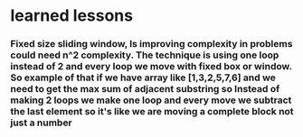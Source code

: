 
# learned lessons 


### Fixed size sliding window, Is improving complexity in problems could need n^2 complexity. The technique is using one loop instead of 2 and every loop we move with fixed box or window. So example of that if we have array like [1,3,2,5,7,6] and we need to get the max sum of adjacent substring so Instead of making 2 loops we make one loop and every move we subtract the last element so it's like we are moving a complete block not just a number 
